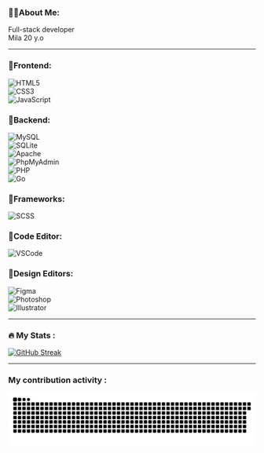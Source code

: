 ### 👩‍💻About Me:  
Full-stack developer  
Mila 20 y.o  

---

### 💙Frontend:  
  ![HTML5](https://skillicons.dev/icons/html5.svg)  
  ![CSS3](https://skillicons.dev/icons/css3.svg)  
  ![JavaScript](https://skillicons.dev/icons/javascript.svg)  

### 💙Backend:  
  ![MySQL](https://skillicons.dev/icons/mysql.svg)  
  ![SQLite](https://skillicons.dev/icons/sqlite.svg)  
  ![Apache](https://skillicons.dev/icons/apache.svg)  
  ![PhpMyAdmin](https://skillicons.dev/icons/phpmyadmin.svg)  
  ![PHP](https://skillicons.dev/icons/php.svg)  
  ![Go](https://skillicons.dev/icons/go.svg)  

### 💙Frameworks:  
  ![SCSS](https://skillicons.dev/icons/sass.svg)  

### 💙Code Editor:  
  ![VSCode](https://skillicons.dev/icons/vscode.svg)  

### 💙Design Editors:  
  ![Figma](https://skillicons.dev/icons/figma.svg)  
  ![Photoshop](https://skillicons.dev/icons/photoshop.svg)  
  ![Illustrator](https://skillicons.dev/icons/illustrator.svg)  

---
### :fire: My Stats :

[![GitHub Streak](https://github-readme-streak-stats.herokuapp.com?user=Deoships&theme=tokyonight&hide_border=true&border_radius=0&card_width=950)](https://git.io/streak-stats)

---
### My contribution activity :
![GitHub Snake SVG](https://github.com/Deoships/Deoships/blob/output/github-contribution-grid-snake-dark.svg)
